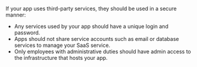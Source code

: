 If your app uses third-party services, they should be used in a secure manner:

- Any services used by your app should have a unique login and password.
- Apps should not share service accounts such as email or database services to manage your SaaS service.
- Only employees with administrative duties should have admin access to the infrastructure that hosts your app.
